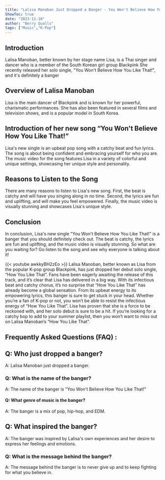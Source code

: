 ```yaml
---
title: "Lalisa Manoban Just Dropped a Banger - You Won't Believe How You Like That!"
ShowToc: true 
date: "2023-11-10"
author: "Berry Qualls" 
tags: ["Music","K-Pop"]
---
```

## Introduction 

Lalisa Manoban, better known by her stage name Lisa, is a Thai singer and dancer who is a member of the South Korean girl group Blackpink She recently released her solo single, "You Won't Believe How You Like That!", and it's definitely a banger 

## Overview of Lalisa Manoban

Lisa is the main dancer of Blackpink and is known for her powerful, charismatic performances. She has also been featured in several films and television shows, and is a popular model in South Korea. 

## Introduction of her new song “You Won't Believe How You Like That!”

Lisa's new single is an upbeat pop song with a catchy beat and fun lyrics. The song is about being confident and embracing yourself for who you are. The music video for the song features Lisa in a variety of colorful and unique settings, showcasing her unique style and personality. 

## Reasons to Listen to the Song

There are many reasons to listen to Lisa's new song. First, the beat is catchy and will have you singing along in no time. Second, the lyrics are fun and uplifting, and will make you feel empowered. Finally, the music video is visually stunning and showcases Lisa's unique style. 

## Conclusion

In conclusion, Lisa's new single "You Won't Believe How You Like That!" is a banger that you should definitely check out. The beat is catchy, the lyrics are fun and uplifting, and the music video is visually stunning. So what are you waiting for? Go listen to the song and see why everyone is talking about it!

{{< youtube awkkyBH2zEo >}} 
Lalisa Manoban, better known as Lisa from the popular K-pop group Blackpink, has just dropped her debut solo single, “How You Like That”. Fans have been eagerly awaiting the release of this track, and it’s clear that Lisa has delivered in a big way. With its infectious beat and catchy chorus, it’s no surprise that “How You Like That” has already become a global sensation. From its upbeat energy to its empowering lyrics, this banger is sure to get stuck in your head. Whether you’re a fan of K-pop or not, you won’t be able to resist the infectious energy of “How You Like That”. Lisa has proven that she is a force to be reckoned with, and her solo debut is sure to be a hit. If you’re looking for a catchy bop to add to your summer playlist, then you won’t want to miss out on Lalisa Manoban’s “How You Like That”.

## Frequently Asked Questions (FAQ) :
<h2>Q: Who just dropped a banger?</h2>

A: Lalisa Manoban just dropped a banger.

<h3>Q: What is the name of the banger?</h3>

A: The name of the banger is "You Won't Believe How You Like That!"

<h4>Q: What genre of music is the banger?</h4>

A: The banger is a mix of pop, hip-hop, and EDM.

<h2>Q: What inspired the banger?</h2>

A: The banger was inspired by Lalisa's own experiences and her desire to express her feelings and emotions.

<h3>Q: What is the message behind the banger?</h3>

A: The message behind the banger is to never give up and to keep fighting for what you believe in.



